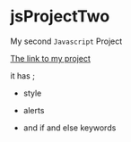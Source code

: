 # jsProjectTwo
My second `Javascript` Project

[The link to my project](https://js-project-two.netlify.app/)

it has ;

- style 

- alerts

- and if and else keywords